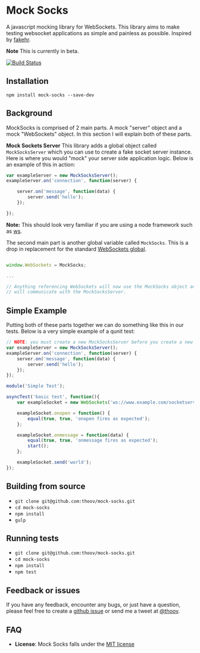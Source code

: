 # Mock Socks

A javascript mocking library for WebSockets. This library aims to make testing websocket applications as simple and
painless as possible. Inspired by [fakehr](https://github.com/trek/fakehr).

**Note** This is currently in beta.

[![Build Status](https://travis-ci.org/thoov/mock-socks.svg?branch=master)](https://travis-ci.org/thoov/mock-socks)

## Installation

`npm install mock-socks --save-dev`

## Background

MockSocks is comprised of 2 main parts. A mock "server" object and a mock "WebSockets" object. In this section
I will explain both of these parts.

**Mock Sockets Server**
This library adds a global object called `MockSocksServer` which you can use to create a fake socket server instance. Here
is where you would "mock" your server side application logic. Below is an example of this in action:

```js
var exampleServer = new MockSocksServer();
exampleServer.on('connection', function(server) {

    server.on('message', function(data) {
        server.send('hello');
    });

});
```

**Note:** This should look very familiar if you are using a node framework such as [ws](https://github.com/einaros/ws).

The second main part is another global variable called `MockSocks`. This is a drop in replacement for the standard [WebSockets
global](https://developer.mozilla.org/en-US/docs/Web/API/WebSocket).

```js

window.WebSockets = MockSocks;

...

// Anything referencing WebSockets will now use the MockSocks object and
// will communicate with the MockSocksServer.

```

## Simple Example

Putting both of these parts together we can do something like this in our tests. Below is a very simple example of
a qunit test:

```js
// NOTE: you must create a new MockSocksServer before you create a new WebSockets object.
var exampleServer = new MockSocksServer();
exampleServer.on('connection', function(server) {
    server.on('message', function(data) {
        server.send('hello');
    });
});

module('Simple Test');

asyncTest('basic test', function(){
    var exampleSocket = new WebSockets('ws://www.example.com/socketserver');

    exampleSocket.onopen = function() {
        equal(true, true, 'onopen fires as expected');
    };

    exampleSocket.onmessage = function(data) {
        equal(true, true, 'onmessage fires as expected');
        start();
    };

    exampleSocket.send('world');
});
```

## Building from source

* `git clone git@github.com:thoov/mock-socks.git`
* `cd mock-socks`
* `npm install`
* `gulp`

## Running tests

* `git clone git@github.com:thoov/mock-socks.git`
* `cd mock-socks`
* `npm install`
* `npm test`

## Feedback or issues

If you have any feedback, encounter any bugs, or just have a question, please feel free to create a [github issue](https://github.com/thoov/mock-socks/issues/new) or send me a tweet at [@thoov](https://twitter.com/thoov).

## FAQ

* **License**: Mock Socks falls under the [MIT license](https://github.com/thoov/mock-socks/blob/master/LICENSE.txt)
